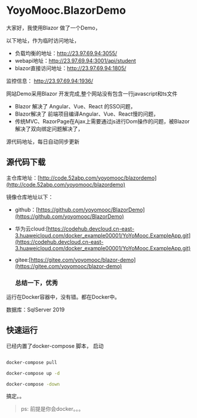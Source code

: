 
<!-- ![.NET Core](https://github.com/yoyomooc/BlazorDemo/workflows/.NET%20Core/badge.svg) 
![Docker Image CI](https://github.com/yoyomooc/BlazorDemo/workflows/Docker%20Image%20CI/badge.svg) -->

# YoyoMooc.BlazorDemo

大家好，我使用Blazor 做了一个Demo，


以下地址，作为临时访问地址，

- 负载均衡的地址：http://23.97.69.94:3055/
- webapi地址：http://23.97.69.94:3001/api/student
- blazor直接访问地址：http://23.97.69.94:1805/

监控信息： http://23.97.69.94:1936/ 

  
网站Demo采用Blazor 开发完成,整个网站没有包含一行javascript和ts文件

- Blazor 解决了 Angular、Vue、React 的SSO问题，
- Blazor解决了 前端项目编译Angular、Vue、React慢的问题，
- 传统MVC、RazorPage在Ajax上需要通过js进行Dom操作的问题，被Blazor解决了双向绑定问题解决了，


源代码地址，每日自动同步更新

## 源代码下载

主仓库地址：[http://code.52abp.com/yoyomooc/blazordemo](http://code.52abp.com/yoyomooc/blazordemo)

镜像仓库地址以下：

- github：[https://github.com/yoyomooc/BlazorDemo](https://github.com/yoyomooc/BlazorDemo)

- 华为云cloud:[https://codehub.devcloud.cn-east-3.huaweicloud.com/docker_example00001/YoYoMooc.ExampleApp.git](https://codehub.devcloud.cn-east-3.huaweicloud.com/docker_example00001/YoYoMooc.ExampleApp.git)
- gitee:[https://gitee.com/yoyomooc/blazor-demo](https://gitee.com/yoyomooc/blazor-demo)


  ### 总结一下，优秀

 
运行在Docker容器中，没有错。都在Docker中。


数据库：SqlServer 2019





## 快速运行

已经内置了docker-compose 脚本， 启动

```bash

docker-compose pull

docker-compose up -d

docker-compose -down 


``` 
搞定。。
> ps: 前提是你会docker。。。
